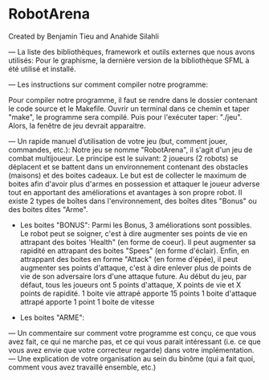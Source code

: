# RobotArena
Created by Benjamin Tieu and Anahide Silahli



— La liste des bibliothèques, framework et outils externes que nous avons utilisés:
 Pour le graphisme, la dernière version de la bibliothèque SFML à été utilisé et installé.
 
— Les instructions sur comment compiler notre programme:

Pour compiler notre programme, il faut se rendre dans le dossier contenant le code source et le Makefile. Ouvrir un terminal dans ce chemin et taper "make", le programme sera compilé. Puis pour l'exécuter taper: "./jeu". Alors, la fenêtre de jeu devrait apparaitre.

— Un rapide manuel d’utilisation de votre jeu (but, comment jouer, commandes, etc.):
Notre jeu se nomme "RobotArena", il s'agit d'un jeu de combat multijoueur. 
Le principe est le suivant: 2 joueurs (2 robots) se déplacent et se battent dans un environnement contenant des obstacles (maisons) et des boites cadeaux. Le but est de collecter le maximum de boites afin d'avoir plus d'armes en possession et attaquer le joueur adverse tout en apportant des améliorations et avantages à son propre robot. 
Il existe 2 types de boîtes dans l'environnement, des boîtes dites "Bonus" ou des boites dites "Arme".

- Les boites "BONUS": 
Parmi les Bonus, 3 améliorations sont possibles. Le robot peut se soigner, c'est à dire augmenter ses points de vie en attrapant des boites 'Health" (en forme de coeur). Il peut augmenter sa rapidité en attrapant des boites "Spees" (en forme d'éclair). Enfin, en attrappant des boites en forme "Attack" (en forme d'épée), il peut augmenter ses points d'attaque, c'est à dire enlever plus de points de vie de son adversaire lors d'une attaque future.
Au début du jeu, par défaut, tous les joueurs ont 5 points d'attaque, X points de vie et X points de rapidité.
1 boite vie attrapé apporte 15 points
1 boite d'attaque attrapé apporte 1 point
1 boite de vitesse 

- Les boites "ARME":

— Un commentaire sur comment votre programme est conçu, ce que vous avez fait,
ce qui ne marche pas, et ce qui vous parait intéressant (i.e. ce que vous avez envie
que votre correcteur regarde) dans votre implémentation.
— Une explication de votre organisation au sein du binôme (qui a fait quoi, comment
vous avez travaillé ensemble, etc.)

